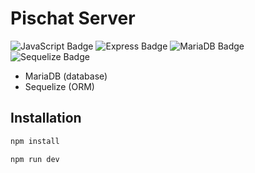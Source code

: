 # Pischat Server

![JavaScript Badge](https://img.shields.io/badge/JavaScript-F7DF1E?logo=javascript&logoColor=000&style=flat-square)
![Express Badge](https://img.shields.io/badge/Express-000?logo=express&logoColor=fff&style=flat-square)
![MariaDB Badge](https://img.shields.io/badge/MariaDB-003545?logo=mariadb&logoColor=fff&style=flat-square)
![Sequelize Badge](https://img.shields.io/badge/Sequelize-52B0E7?logo=sequelize&logoColor=fff&style=flat-square)

- MariaDB (database)
- Sequelize (ORM)

## Installation

```bash
npm install
```

```bash
npm run dev
```
